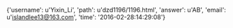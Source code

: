 {'username': u'Yixin_Li', 'path': u'dzd1196/1196.html', 'answer': u'AB', 'email': u'islandlee13@163.com', 'time': '2016-02-28:14:29:08'}